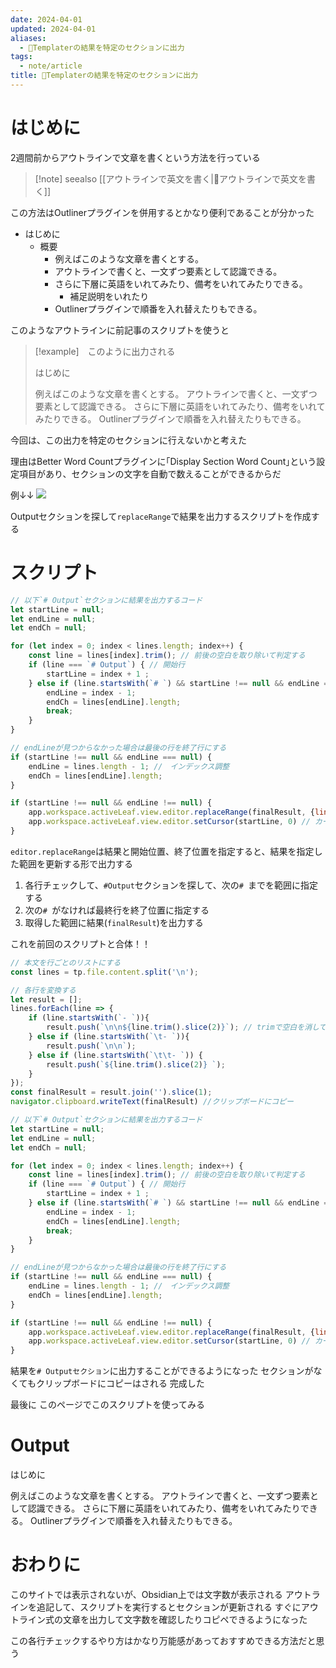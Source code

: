 ```yaml
---
date: 2024-04-01
updated: 2024-04-01
aliases:
  - 📘Templaterの結果を特定のセクションに出力
tags:
  - note/article
title: 📘Templaterの結果を特定のセクションに出力
---
```

# はじめに

2週間前からアウトラインで文章を書くという方法を行っている

> [!note] seealso
> [[アウトラインで英文を書く|📘アウトラインで英文を書く]]

この方法はOutlinerプラグインを併用するとかなり便利であることが分かった


- はじめに
	- 概要
		- 例えばこのような文章を書くとする。
		- アウトラインで書くと、一文ずつ要素として認識できる。
		- さらに下層に英語をいれてみたり、備考をいれてみたりできる。
			- 補足説明をいれたり
		- Outlinerプラグインで順番を入れ替えたりもできる。

このようなアウトラインに前記事のスクリプトを使うと

> [!example]　このように出力される
> 
> はじめに
> 
> 例えばこのような文章を書くとする。 アウトラインで書くと、一文ずつ要素として認識できる。 さらに下層に英語をいれてみたり、備考をいれてみたりできる。 Outlinerプラグインで順番を入れ替えたりもできる。 

今回は、この出力を特定のセクションに行えないかと考えた

理由はBetter Word Countプラグインに｢Display Section Word Count｣という設定項目があり、セクションの文字を自動で数えることができるからだ

例↓↓
![](https://filedn.com/lF97wFVWosQpHEoDAbvva0h/Publish/%E3%82%B9%E3%82%AF%E3%83%AA%E3%83%BC%E3%83%B3%E3%82%B7%E3%83%A7%E3%83%83%E3%83%88%202024-04-01%2022.53.16.png)

Outputセクションを探して`replaceRange`で結果を出力するスクリプトを作成する

# スクリプト

```js
// 以下`# Output`セクションに結果を出力するコード
let startLine = null;
let endLine = null;
let endCh = null;

for (let index = 0; index < lines.length; index++) {
    const line = lines[index].trim(); // 前後の空白を取り除いて判定する
    if (line === `# Output`) { // 開始行
        startLine = index + 1 ;
    } else if (line.startsWith(`# `) && startLine !== null && endLine === null) { //　終了行
        endLine = index - 1;
        endCh = lines[endLine].length;
        break; 
    }
}

// endLineが見つからなかった場合は最後の行を終了行にする
if (startLine !== null && endLine === null) {
    endLine = lines.length - 1; //　インデックス調整
    endCh = lines[endLine].length;
}

if (startLine !== null && endLine !== null) {
    app.workspace.activeLeaf.view.editor.replaceRange(finalResult, {line: startLine, ch: 0}, {line: endLine, ch: endCh});
    app.workspace.activeLeaf.view.editor.setCursor(startLine, 0) // カーソルを出力部に移動
}
```

`editor.replaceRange`は結果と開始位置、終了位置を指定すると、結果を指定した範囲を更新する形で出力する

1. 各行チェックして、`#Output`セクションを探して、次の`# `までを範囲に指定する
2. 次の`# `がなければ最終行を終了位置に指定する
3. 取得した範囲に結果(`finalResult`)を出力する

これを前回のスクリプトと合体！！

```js
// 本文を行ごとのリストにする
const lines = tp.file.content.split('\n');

// 各行を変換する
let result = [];
lines.forEach(line => {
	if (line.startsWith(`- `)){
	    result.push(`\n\n${line.trim().slice(2)}`); // trimで空白を消して前の２文字`- `を消す
	} else if (line.startsWith(`\t- `)){
		result.push(`\n\n`);
	} else if (line.startsWith(`\t\t- `)) {
		result.push(`${line.trim().slice(2)} `);
	}
});
const finalResult = result.join('').slice(1);
navigator.clipboard.writeText(finalResult) //クリップボードにコピー

// 以下`# Output`セクションに結果を出力するコード
let startLine = null;
let endLine = null;
let endCh = null;

for (let index = 0; index < lines.length; index++) {
    const line = lines[index].trim(); // 前後の空白を取り除いて判定する
    if (line === `# Output`) { // 開始行
        startLine = index + 1 ;
    } else if (line.startsWith(`# `) && startLine !== null && endLine === null) { //　終了行
        endLine = index - 1;
        endCh = lines[endLine].length;
        break; 
    }
}

// endLineが見つからなかった場合は最後の行を終了行にする
if (startLine !== null && endLine === null) {
    endLine = lines.length - 1; //　インデックス調整
    endCh = lines[endLine].length;
}

if (startLine !== null && endLine !== null) {
    app.workspace.activeLeaf.view.editor.replaceRange(finalResult, {line: startLine, ch: 0}, {line: endLine, ch: endCh});
    app.workspace.activeLeaf.view.editor.setCursor(startLine, 0) // カーソルを出力部に移動
}
```

結果を`# Outputセクション`に出力することができるようになった
セクションがなくてもクリップボードにコピーはされる
完成した

最後に
このページでこのスクリプトを使ってみる
# Output

はじめに

例えばこのような文章を書くとする。 アウトラインで書くと、一文ずつ要素として認識できる。 さらに下層に英語をいれてみたり、備考をいれてみたりできる。 Outlinerプラグインで順番を入れ替えたりもできる。 

# おわりに

このサイトでは表示されないが、Obsidian上では文字数が表示される
アウトラインを追記して、スクリプトを実行するとセクションが更新される
すぐにアウトライン式の文章を出力して文字数を確認したりコピペできるようになった

この各行チェックするやり方はかなり万能感があっておすすめできる方法だと思う